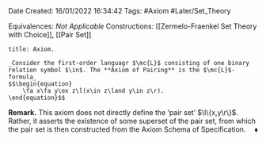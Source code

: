 <br />
<br />

Date Created: 16/01/2022 16:34:42
Tags: #Axiom #Later/Set_Theory

Equivalences: _Not Applicable_
Constructions: [[Zermelo-Fraenkel Set Theory with Choice]], [[Pair Set]]

``` ad-Axiom
title: Axiom.

_Consider the first-order languagr $\mc{L}$ consisting of one binary relation symbol $\in$. The **Axiom of Pairing** is the $\mc{L}$-formula_
$$\begin{equation}
    \fa x\fa y\ex z\l(x\in z\land y\in z\r).
\end{equation}$$

```

**Remark.** This axiom does not directly define the $\textrm{`}$pair set$\textrm{'}$ $\l\{x,y\r\}$. Rather, it asserts the existence of some superset of the pair set, from which the pair set is then constructed from the Axiom Schema of Specification.<span style="float:right;">$\blacklozenge$</span>
